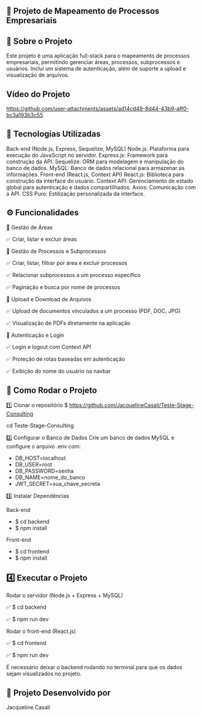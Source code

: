 ## 📌 Projeto de Mapeamento de Processos Empresariais

## 📝 Sobre o Projeto

Este projeto é uma aplicação full-stack para o mapeamento de processos empresariais, permitindo gerenciar áreas, processos, subprocessos e usuários. Inclui um sistema de autenticação, além de suporte a upload e visualização de arquivos.

## Vídeo do Projeto 
https://github.com/user-attachments/assets/ad14cd49-8d44-43b9-aff0-bc3a193b3c55


## 🚀 Tecnologias Utilizadas

Back-end (Node.js, Express, Sequelize, MySQL)
Node.js: Plataforma para execução do JavaScript no servidor.
Express.js: Framework para construção da API.
Sequelize: ORM para modelagem e manipulação do banco de dados.
MySQL: Banco de dados relacional para armazenar as informações.
Front-end (React.js, Context API)
React.js: Biblioteca para construção da interface do usuário.
Context API: Gerenciamento de estado global para autenticação e dados compartilhados.
Axios: Comunicação com a API.
CSS Puro: Estilização personalizada da interface.

## ⚙️ Funcionalidades

🔹 Gestão de Áreas

✅ Criar, listar e excluir áreas

🔹 Gestão de Processos e Subprocessos

✅ Criar, listar, filtrar por área e excluir processos

✅ Relacionar subprocessos a um processo específico

✅ Paginação e busca por nome de processos

🔹 Upload e Download de Arquivos

✅ Upload de documentos vinculados a um processo (PDF, DOC, JPG)

✅ Visualização de PDFs diretamente na aplicação

🔹 Autenticação e Login

✅ Login e logout com Context API

✅ Proteção de rotas baseadas em autenticação

✅ Exibição do nome do usuário na navbar

## 📌 Como Rodar o Projeto

1️⃣ Clonar o repositório
$ https://github.com/JacquelineCasali/Teste-Stage-Consulting

cd Teste-Stage-Consulting

2️⃣ Configurar o Banco de Dados
Crie um banco de dados MySQL e configure o arquivo .env com:

- DB_HOST=localhost
- DB_USER=root
- DB_PASSWORD=senha
- DB_NAME=nome_do_banco
- JWT_SECRET=sua_chave_secreta

3️⃣ Instalar Dependências

Back-end
- $ cd backend
- $ npm install

Front-end
- $ cd frontend
- $ npm install

## 4️⃣ Executar o Projeto
Rodar o servidor (Node.js + Express + MySQL)

✅ $ cd backend

✅ $ npm run dev

Rodar o front-end (React.js)

✅ $ cd frontend

✅ $ npm run dev

É necessário deixar o backend rodando no terminal para que os dados sejam visualizados no projeto.

## 📝 Projeto Desenvolvido por 
Jacqueline Casali
